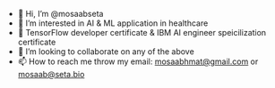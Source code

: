 - 👋 Hi, I’m @mosaabseta
- 👀 I’m interested in AI & ML application in healthcare
- 🌱 TensorFlow developer certificate & IBM AI engineer speicilization certificate
- 💞️ I’m looking to collaborate on any of the above
- 📫 How to reach me throw my email: mosaabhmat@gmail.com or mosaab@seta.bio

<!---
mosaabseta/mosaabseta is a ✨ special ✨ repository because its `README.md` (this file) appears on your GitHub profile.
You can click the Preview link to take a look at your changes.
--->
